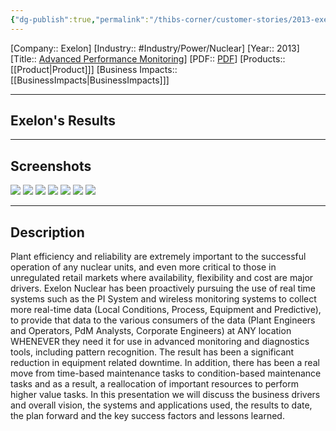 ```yaml
---
{"dg-publish":true,"permalink":"/thibs-corner/customer-stories/2013-exelon-corporation-advanced-performance-monitoring/"}
---
```


[Company:: Exelon]
[Industry:: #Industry/Power/Nuclear]
[Year:: 2013]
[Title:: [Advanced Performance Monitoring](https://resources.osisoft.com/presentations/improving-nuclear-plant-efficiency-and-reliability-with-the-use-of-advanced-real-time-monitoring-systems-and-diagnostic-tools/)]
[PDF:: [PDF](https://cdn.osisoft.com/corp/en/media/presentations/2013/UsersConference2013/PDF/UC2013_Exelon_MohammedYousuf_AdvanedPerformanceMonitoring_1.pdf)]
[Products:: [[Product\|Product]]]
[Business Impacts:: [[BusinessImpacts\|BusinessImpacts]]]

---
## Exelon's Results

---
## Screenshots
![](https://i.imgur.com/BMdANFX.png)
![](https://i.imgur.com/4jPHVEK.png)
![](https://i.imgur.com/CkHCiKW.png)
![](https://i.imgur.com/gyFLyZJ.png)
![](https://i.imgur.com/xTTXUBy.png)
![](https://i.imgur.com/IHinX0Q.png)
![](https://i.imgur.com/Q40rba7.png)

---
## Description
Plant efficiency and reliability are extremely important to the successful operation of any nuclear units, and even more critical to those in unregulated retail markets where availability, flexibility and cost are major drivers. Exelon Nuclear has been proactively pursuing the use of real time systems such as the PI System and wireless monitoring systems to collect more real-time data (Local Conditions, Process, Equipment and Predictive), to provide that data to the various consumers of the data (Plant Engineers and Operators, PdM Analysts, Corporate Engineers) at ANY location WHENEVER they need it for use in advanced monitoring and diagnostics tools, including pattern recognition. The result has been a significant reduction in equipment related downtime. In addition, there has been a real move from time-based maintenance tasks to condition-based maintenance tasks and as a result, a reallocation of important resources to perform higher value tasks. In this presentation we will discuss the business drivers and overall vision, the systems and applications used, the results to date, the plan forward and the key success factors and lessons learned.